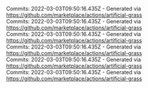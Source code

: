 Commits: 2022-03-03T09:50:16.435Z - Generated via https://github.com/marketplace/actions/artificial-grass
<br>
Commits: 2022-03-03T09:50:16.435Z - Generated via https://github.com/marketplace/actions/artificial-grass
<br>
Commits: 2022-03-03T09:50:16.435Z - Generated via https://github.com/marketplace/actions/artificial-grass
<br>
Commits: 2022-03-03T09:50:16.435Z - Generated via https://github.com/marketplace/actions/artificial-grass
<br>
Commits: 2022-03-03T09:50:16.435Z - Generated via https://github.com/marketplace/actions/artificial-grass
<br>
Commits: 2022-03-03T09:50:16.435Z - Generated via https://github.com/marketplace/actions/artificial-grass
<br>
